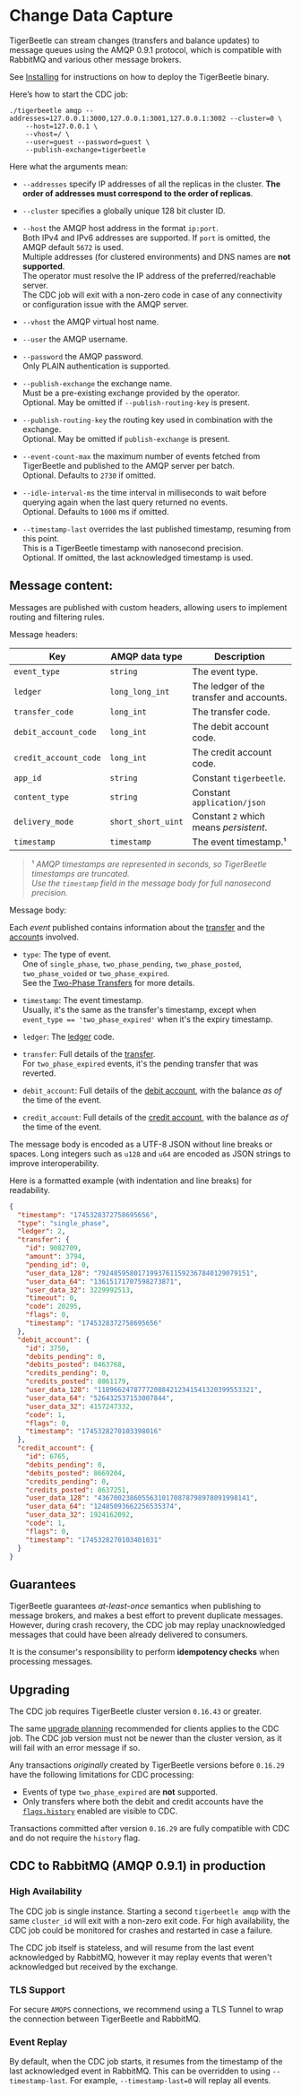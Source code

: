 # Change Data Capture

TigerBeetle can stream changes (transfers and balance updates) to message queues using
the AMQP 0.9.1 protocol, which is compatible with RabbitMQ and various other message brokers.

See [Installing](./installing.md) for instructions on how to deploy the TigerBeetle binary.

Here’s how to start the CDC job:

```console
./tigerbeetle amqp --addresses=127.0.0.1:3000,127.0.0.1:3001,127.0.0.1:3002 --cluster=0 \
    --host=127.0.0.1 \
    --vhost=/ \
    --user=guest --password=guest \
    --publish-exchange=tigerbeetle
```

Here what the arguments mean:

* `--addresses` specify IP addresses of all the replicas in the cluster.
  **The order of addresses must correspond to the order of replicas**.

* `--cluster` specifies a globally unique 128 bit cluster ID.

* `--host` the AMQP host address in the format `ip:port`.<br>
  Both IPv4 and IPv6 addresses are supported.
  If `port` is omitted, the AMQP default `5672` is used.<br>
  Multiple addresses (for clustered environments) and DNS names are **not supported**.<br>
  The operator must resolve the IP address of the preferred/reachable server.<br>
  The CDC job will exit with a non-zero code in case of any connectivity or configuration issue
  with the AMQP server.

* `--vhost` the AMQP virtual host name.

* `--user` the AMQP username.

* `--password` the AMQP password.<br>
   Only PLAIN authentication is supported.

* `--publish-exchange` the exchange name.<br>
  Must be a pre-existing exchange provided by the operator.<br>
  Optional. May be omitted if `--publish-routing-key` is present.

* `--publish-routing-key` the routing key used in combination with the exchange.<br>
  Optional. May be omitted if `publish-exchange` is present.

* `--event-count-max` the maximum number of events fetched from TigerBeetle
  and published to the AMQP server per batch.<br>
  Optional. Defaults to `2730` if omitted.

* `--idle-interval-ms` the time interval in milliseconds to wait before querying again
  when the last query returned no events.<br>
  Optional. Defaults to `1000` ms if omitted.

* `--timestamp-last` overrides the last published timestamp, resuming from this point.<br>
  This is a TigerBeetle timestamp with nanosecond precision.<br>
  Optional. If omitted, the last acknowledged timestamp is used.

## Message content:

Messages are published with custom headers,
allowing users to implement routing and filtering rules.

Message headers:

| Key                   | AMQP data type     | Description                              |
|-----------------------|--------------------|------------------------------------------|
| `event_type`          | `string`           | The event type.                          |
| `ledger`              | `long_long_int`    | The ledger of the transfer and accounts. |
| `transfer_code`       | `long_int`         | The transfer code.                       |
| `debit_account_code`  | `long_int`         | The debit account code.                  |
| `credit_account_code` | `long_int`         | The credit account code.                 |
| `app_id`              | `string`           | Constant `tigerbeetle`.                  |
| `content_type`        | `string`           | Constant `application/json`              |
| `delivery_mode`       | `short_short_uint` | Constant `2` which means _persistent_.   |
| `timestamp`           | `timestamp`        | The event timestamp.¹                    |

> ¹ _AMQP timestamps are represented in seconds, so TigerBeetle timestamps are truncated.<br>
    Use the `timestamp` field in the message body for full nanosecond precision._

Message body:

Each _event_ published contains information about the [transfer](../reference/transfer.md)
and the [account](../reference/account.md)s involved.

* `type`: The type of event.<br>
  One of `single_phase`, `two_phase_pending`, `two_phase_posted`, `two_phase_voided` or
  `two_phase_expired`.<br>
  See the [Two-Phase Transfers](../coding/two-phase-transfers.md) for more details.

* `timestamp`: The event timestamp.<br>
  Usually, it's the same as the transfer's timestamp,
  except when `event_type == 'two_phase_expired'` when it's the expiry timestamp.

* `ledger`: The [ledger](../coding/data-modeling.md#ledgers) code.

* `transfer`: Full details of the [transfer](../reference/transfer.md).<br>
  For `two_phase_expired` events, it's the pending transfer that was reverted.

* `debit_account`: Full details of the [debit account](../reference/transfer.md#debit_account_id),
  with the balance _as of_ the time of the event.

* `credit_account`: Full details of the [credit account](../reference/transfer.md#credit_account_id),
  with the balance _as of_ the time of the event.

The message body is encoded as a UTF-8 JSON without line breaks or spaces.
Long integers such as `u128` and `u64` are encoded as JSON strings to improve interoperability.

Here is a formatted example (with indentation and line breaks) for readability.

```json
{
  "timestamp": "1745328372758695656",
  "type": "single_phase",
  "ledger": 2,
  "transfer": {
    "id": 9082709,
    "amount": 3794,
    "pending_id": 0,
    "user_data_128": "79248595801719937611592367840129079151",
    "user_data_64": "13615171707598273871",
    "user_data_32": 3229992513,
    "timeout": 0,
    "code": 20295,
    "flags": 0,
    "timestamp": "1745328372758695656"
  },
  "debit_account": {
    "id": 3750,
    "debits_pending": 0,
    "debits_posted": 8463768,
    "credits_pending": 0,
    "credits_posted": 8861179,
    "user_data_128": "118966247877720884212341541320399553321",
    "user_data_64": "526432537153007844",
    "user_data_32": 4157247332,
    "code": 1,
    "flags": 0,
    "timestamp": "1745328270103398016"
  },
  "credit_account": {
    "id": 6765,
    "debits_pending": 0,
    "debits_posted": 8669204,
    "credits_pending": 0,
    "credits_posted": 8637251,
    "user_data_128": "43670023860556310170878798978091998141",
    "user_data_64": "12485093662256535374",
    "user_data_32": 1924162092,
    "code": 1,
    "flags": 0,
    "timestamp": "1745328270103401031"
  }
}
```

## Guarantees

TigerBeetle guarantees _at-least-once_ semantics when publishing to message brokers,
and makes a best effort to prevent duplicate messages.
However, during crash recovery, the CDC job may replay unacknowledged messages that could have
been already delivered to consumers.

It is the consumer's responsibility to perform **idempotency checks** when processing messages.

## Upgrading

The CDC job requires TigerBeetle cluster version `0.16.43` or greater.

The same [upgrade planning](./upgrading.md#planning-for-upgrades) recommended for clients applies
to the CDC job. The CDC job version must not be newer than the cluster version, as it will fail
with an error message if so.

Any transactions _originally_ created by TigerBeetle versions before `0.16.29` have the following
limitations for CDC processing:

- Events of type `two_phase_expired` are **not** supported.
- Only transfers where both the debit and credit accounts have the
  [`flags.history`](../reference/account.md#flagshistory) enabled are visible to CDC.

Transactions committed after version `0.16.29` are fully compatible with CDC and do not require
the `history` flag.

## CDC to RabbitMQ (AMQP 0.9.1) in production

### High Availability

The CDC job is single instance. Starting a second `tigerbeetle amqp` with the same `cluster_id` 
will exit with a non-zero exit code. For high availability, the CDC job could be monitored for 
crashes and restarted in case a failure.

The CDC job itself is stateless, and will resume from the last event acknowledged by RabbitMQ, 
however it may replay events that weren't acknowledged but received by the exchange.

### TLS Support

For secure `AMQPS` connections, we recommend using a TLS Tunnel to wrap the connection between 
TigerBeetle and RabbitMQ.

### Event Replay

By default, when the CDC job starts, it resumes from the timestamp of the last acknowledged event in
RabbitMQ. This can be overridden to using `--timestamp-last`. For example, `--timestamp-last=0` will 
replay all events.
